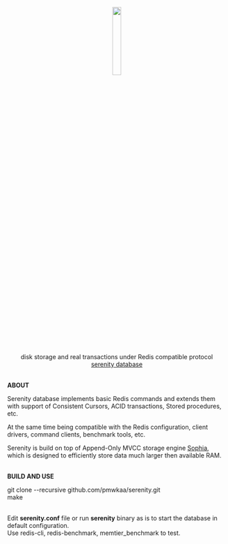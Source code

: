 <p align="center">
    <a href="http://sphia.org"><img src="http://serenitydb.org/logo.png" width="20%" height="20%" /></a>
</p>
<p align="center">
    disk storage and real transactions under Redis compatible protocol
    <br>
    <a href="http://serenitydb.org/">serenity database</a>
    <br>
    <br>
</p>

<p><b>ABOUT</b>

<p>Serenity database implements basic Redis commands and extends them with
support of Consistent Cursors, ACID transactions,
Stored procedures, etc.

<p>At the same time being compatible with the Redis configuration, client drivers, command clients, benchmark tools, etc.
<p>Serenity is build on top of Append-Only MVCC storage engine <a href="http://sphia.org">Sophia</a>, which is designed to efficiently store data much larger then available RAM.
<br>
<br>
<p><b>BUILD AND USE</b>

<p>git clone --recursive github.com/pmwkaa/serenity.git
<br>
make<br><br>

<p>Edit <b>serenity.conf</b> file or run <b>serenity</b> binary as is to start the database in default configuration.<br>
Use redis-cli, redis-benchmark, memtier_benchmark to test.
